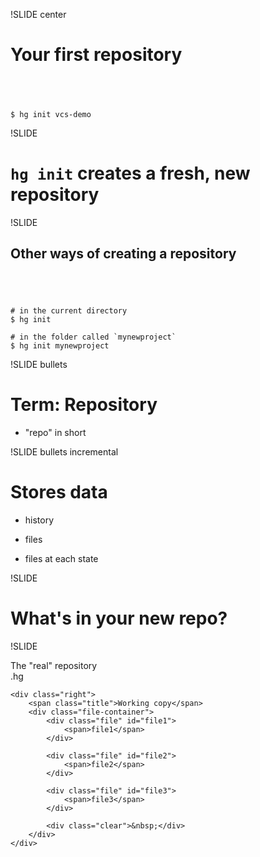 !SLIDE center

# Your first repository #

## <br />

	$ hg init vcs-demo

!SLIDE

# `hg init` creates a fresh, new repository

!SLIDE

## Other ways of creating a repository

## <br />

	# in the current directory
	$ hg init

	# in the folder called `mynewproject`
	$ hg init mynewproject

!SLIDE bullets

# Term: Repository #

* "repo" in short

!SLIDE bullets incremental

# Stores data #

- history

- files

- files at each state

!SLIDE

# What's in your new repo?

!SLIDE

<div id="repo-diagram">
	<div class="left">
		<span class="title">The "real" repository</span>
		<div class="hg">
			<span class="text">.hg</span>
		</div>
	</div>

	<div class="right">
		<span class="title">Working copy</span>
		<div class="file-container">
			<div class="file" id="file1">
				<span>file1</span>
			</div>

			<div class="file" id="file2">
				<span>file2</span>
			</div>

			<div class="file" id="file3">
				<span>file3</span>
			</div>

			<div class="clear">&nbsp;</div>
		</div>
	</div>
</div>

